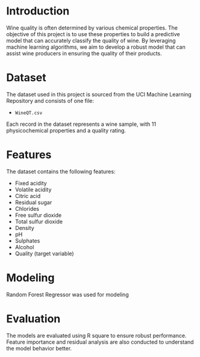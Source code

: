 
# Introduction

Wine quality is often determined by various chemical properties. The objective of this project is to use these properties to build a predictive model that can accurately classify the quality of wine. By leveraging machine learning algorithms, we aim to develop a robust model that can assist wine producers in ensuring the quality of their products.

# Dataset 

The dataset used in this project is sourced from the UCI Machine Learning Repository and consists of one file:

 * `WineQT.csv`

Each record in the dataset represents a wine sample, with 11 physicochemical properties and a quality rating.

# Features

The dataset contains the following features:

* Fixed acidity
* Volatile acidity
* Citric acid
* Residual sugar
* Chlorides
* Free sulfur dioxide
* Total sulfur dioxide
* Density
* pH
* Sulphates
* Alcohol
* Quality (target variable)

# Modeling

Random Forest Regressor was used for modeling 

# Evaluation

The models are evaluated using R square to ensure robust performance. Feature importance and residual analysis are also conducted to understand the model behavior better.